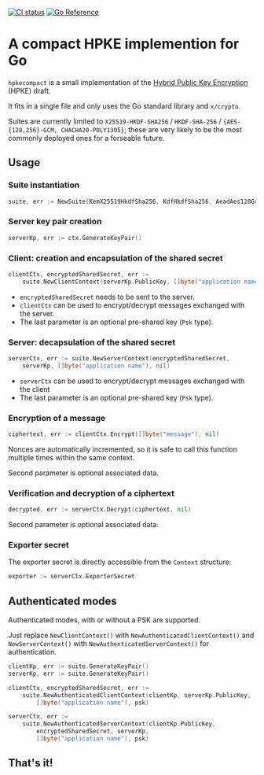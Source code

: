 [![CI status](https://github.com/jedisct1/go-hpke-compact/workflows/Go/badge.svg)](https://github.com/jedisct1/go-hpke-compact/actions)
[![Go Reference](https://pkg.go.dev/badge/github.com/jedisct1/go-hpke-compact.svg)](https://pkg.go.dev/github.com/jedisct1/go-hpke-compact)

# A compact HPKE implemention for Go

`hpkecompact` is a small implementation of the [Hybrid Public Key Encryption](https://www.ietf.org/archive/id/draft-irtf-cfrg-hpke-06.html) (HPKE) draft.

It fits in a single file and only uses the Go standard library and `x/crypto`.

Suites are currently limited to `X25519-HKDF-SHA256` / `HKDF-SHA-256` / `{AES-{128,256}-GCM, CHACHA20-POLY1305}`; these are very likely to be the most commonly deployed ones for a forseable future.

## Usage

### Suite instantiation

```go
suite, err := NewSuite(KemX25519HkdfSha256, KdfHkdfSha256, AeadAes128Gcm)
```

### Server key pair creation

```go
serverKp, err := ctx.GenerateKeyPair()
```

### Client: creation and encapsulation of the shared secret

```go
clientCtx, encryptedSharedSecret, err :=
    suite.NewClientContext(serverKp.PublicKey, []byte("application name"), nil)
```

* `encryptedSharedSecret` needs to be sent to the server.
* `clientCtx` can be used to encrypt/decrypt messages exchanged with the server.
* The last parameter is an optional pre-shared key (`Psk` type).

### Server: decapsulation of the shared secret

```go
serverCtx, err := suite.NewServerContext(encryptedSharedSecret,
    serverKp, []byte("application name"), nil)
```

* `serverCtx` can be used to encrypt/decrypt messages exchanged with the client
* The last parameter is an optional pre-shared key (`Psk` type).

### Encryption of a message

```go
ciphertext, err := clientCtx.Encrypt([]byte("message"), nil)
```

Nonces are automatically incremented, so it is safe to call this function multiple times within the same context.

Second parameter is optional associated data.

### Verification and decryption of a ciphertext

```go
decrypted, err := serverCtx.Decrypt(ciphertext, nil)
```

Second parameter is optional associated data.

### Exporter secret

The exporter secret is directly accessible from the `Context` structure:

```go
exporter := serverCtx.ExporterSecret
```

## Authenticated modes

Authenticated modes, with or without a PSK are supported.

Just replace `NewClientContext()` with `NewAuthenticatedClientContext()` and `NewServerContext()` with `NewAuthenticatedServerContext()` for authentication.

```go
clientKp, err := suite.GenerateKeyPair()
serverKp, err := suite.GenerateKeyPair()

clientCtx, encryptedSharedSecret, err :=
    suite.NewAuthenticatedClientContext(clientKp, serverKp.PublicKey,
        []byte("application name"), psk)

serverCtx, err :=
    suite.NewAuthenticatedServerContext(clientKp.PublicKey,
        encryptedSharedSecret, serverKp,
        []byte("application name"), psk)
```

## That's it!